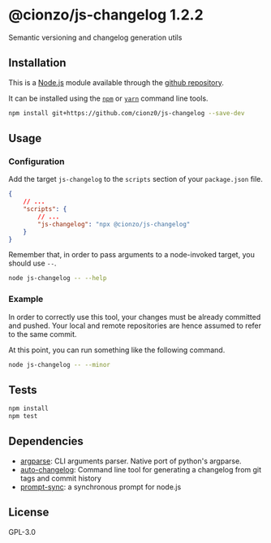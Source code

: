 # @cionzo/js-changelog 1.2.2 

Semantic versioning and changelog generation utils

## Installation

This is a [Node.js](https://nodejs.org/) module available through the [github repository](https://www.github.com/).

It can be installed using the 
[`npm`](https://docs.npmjs.com/getting-started/installing-npm-packages-locally)
or 
[`yarn`](https://yarnpkg.com/en/)
command line tools.

```sh
npm install git+https://github.com/cionz0/js-changelog --save-dev
```

## Usage

### Configuration
Add the target `js-changelog` to the `scripts` section of your `package.json` file.

```JSON
{
    // ...
    "scripts": {
        // ...
        "js-changelog": "npx @cionzo/js-changelog"
    }
}
```

Remember that, in order to pass arguments to a node-invoked target, you should use `--`.
```sh
node js-changelog -- --help
```
### Example 

In order to correctly use this tool, your changes must be already committed and pushed.
Your local and remote repositories are hence assumed to refer to the same commit.

At this point, you can run something like the following command.
```sh
node js-changelog -- --minor
```

## Tests

```sh
npm install
npm test
```

## Dependencies

- [argparse](https://ghub.io/argparse): CLI arguments parser. Native port of python&#39;s argparse.
- [auto-changelog](https://ghub.io/auto-changelog): Command line tool for generating a changelog from git tags and commit history
- [prompt-sync](https://ghub.io/prompt-sync): a synchronous prompt for node.js


## License

GPL-3.0
